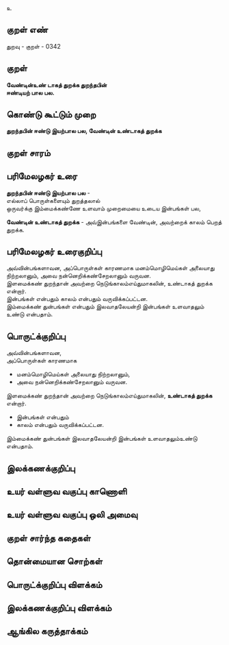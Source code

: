உ

## குறள் எண் 

துறவு - குறள் - 0342  

## குறள் 

**வேண்டின்உண் டாகத் துறக்க துறந்தபின்  
ஈண்டியற் பால பல.**

## கொண்டு கூட்டும் முறை

**துறந்தபின் ஈண்டு இயற்பால பல, வேண்டின் உண்டாகத் துறக்க**

## குறள் சாரம் 


## பரிமேலழகர் உரை

**துறந்தபின் ஈண்டு இயற்பால பல** -   
எல்லாப் பொருள்களையும் துறத்தலால்  
ஒருவர்க்கு இம்மைக்கண்ணே உளவாம் முறைமையை உடைய இன்பங்கள் பல,  

**வேண்டின் உண்டாகத் துறக்க** - அவ்இன்பங்களை வேண்டின், அவற்றைக் காலம் பெறத் துறக்க. 

## பரிமேலழகர் உரைகுறிப்பு   

அவ்வின்பங்களாவன, அப்பொருள்கள் காரணமாக மனம்மொழிமெய்கள் அலையாது நிற்றலானும், அவை நன்னெறிக்கண்சேறலானும் வருவன.  
இளமைக்கண் துறந்தான் அவற்றை நெடுங்காலம்எய்துமாகலின், உண்டாகத் துறக்க என்றார்.   
இன்பங்கள் என்பதும் காலம் என்பதும் வருவிக்கப்பட்டன.   
இம்மைக்கண் துன்பங்கள் என்பதும் இலவாதலேயன்றி இன்பங்கள் உளவாதலும் உண்டு என்பதாம்.  

## பொருட்க்குறிப்பு 

அவ்வின்பங்களாவன,   
அப்பொருள்கள் காரணமாக   
* மனம்மொழிமெய்கள் அலையாது நிற்றலானும்,  
* அவை நன்னெறிக்கண்சேறலானும் வருவன.    

இளமைக்கண் துறந்தான் அவற்றை நெடுங்காலம்எய்துமாகலின், **உண்டாகத் துறக்க** என்றார்.     

* இன்பங்கள் என்பதும்   
* காலம் என்பதும் வருவிக்கப்பட்டன.     

இம்மைக்கண் துன்பங்கள் இலவாதலேயன்றி இன்பங்கள் உளவாதலும்உண்டு என்பதாம்.  

## இலக்கணக்குறிப்பு  


## உயர் வள்ளுவ வகுப்பு காணொளி


## உயர் வள்ளுவ வகுப்பு ஒலி அமைவு 

 
## குறள் சார்ந்த கதைகள் 


## தொன்மையான சொற்கள்


## பொருட்க்குறிப்பு விளக்கம்


## இலக்கணக்குறிப்பு விளக்கம்


## ஆங்கில கருத்தாக்கம் 


